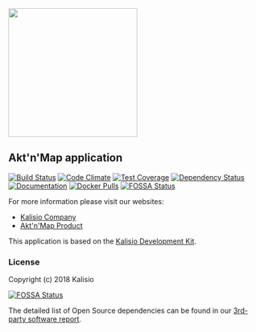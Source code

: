 <img src="https://s3.eu-central-1.amazonaws.com/kalisioscope/aktnmap/aktnmap-icon-256x256.png" width="256">

## Akt'n'Map application

[![Build Status](https://travis-ci.org/kalisio/aktnmap.png?branch=master)](https://travis-ci.org/kalisio/aktnmap)
[![Code Climate](https://codeclimate.com/github/kalisio/aktnmap/badges/gpa.svg)](https://codeclimate.com/github/kalisio/aktnmap)
[![Test Coverage](https://codeclimate.com/github/kalisio/aktnmap/badges/coverage.svg)](https://codeclimate.com/github/kalisio/aktnmap/coverage)
[![Dependency Status](https://img.shields.io/david/kalisio/aktnmap.svg?style=flat-square)](https://david-dm.org/kalisio/aktnmap)
[![Documentation](https://img.shields.io/badge/documentation-available-brightgreen.svg)](https://kalisio.github.io/aktnmap/)
[![Docker Pulls](https://img.shields.io/docker/pulls/kalisio/aktnmap.svg?style=plastic)](https://hub.docker.com/r/kalisio/aktnmap/)
[![FOSSA Status](https://app.fossa.io/api/projects/git%2Bgithub.com%2Fkalisio%2Faktnmap.svg?type=shield)](https://app.fossa.io/projects/git%2Bgithub.com%2Fkalisio%2Faktnmap?ref=badge_shield)

For more information please visit our websites:
* [Kalisio Company](https://kalisio.com/)
* [Akt'n'Map Product](https://aktnmap.com/)

This application is based on the [Kalisio Development Kit](https://kalisio.github.io/kdk/).

### License

Copyright (c) 2018 Kalisio


[![FOSSA Status](https://app.fossa.io/api/projects/git%2Bgithub.com%2Fkalisio%2Faktnmap.svg?type=large)](https://app.fossa.io/projects/git%2Bgithub.com%2Fkalisio%2Faktnmap?ref=badge_large)

The detailed list of Open Source dependencies can be found in our [3rd-party software report](https://app.fossa.com/reports/840a6f25-c0e0-4700-88a3-feeed19beaff).
